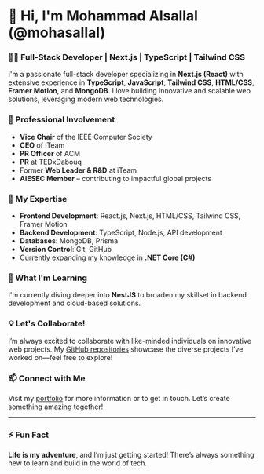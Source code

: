 # 👋 Hi, I'm Mohammad Alsallal (@mohasallal)

### 👨‍💻 Full-Stack Developer | Next.js | TypeScript | Tailwind CSS

I'm a passionate full-stack developer specializing in **Next.js (React)** with extensive experience in **TypeScript**, **JavaScript**, **Tailwind CSS**, **HTML/CSS**, **Framer Motion**, and **MongoDB**. I love building innovative and scalable web solutions, leveraging modern web technologies.

### 💼 Professional Involvement
- **Vice Chair** of the IEEE Computer Society
- **CEO** of iTeam
- **PR Officer** of ACM
- **PR** at TEDxDabouq
- Former **Web Leader & R&D** at iTeam
- **AIESEC Member** – contributing to impactful global projects

### 🚀 My Expertise
- **Frontend Development**: React.js, Next.js, HTML/CSS, Tailwind CSS, Framer Motion
- **Backend Development**: TypeScript, Node.js, API development
- **Databases**: MongoDB, Prisma
- **Version Control**: Git, GitHub
- Currently expanding my knowledge in **.NET Core (C#)**

### 🌱 What I'm Learning
I'm currently diving deeper into **NestJS** to broaden my skillset in backend development and cloud-based solutions.

### 💡 Let's Collaborate!
I’m always excited to collaborate with like-minded individuals on innovative web projects. My [GitHub repositories](https://github.com/mohasallal) showcase the diverse projects I’ve worked on—feel free to explore!

### 📫 Connect with Me
Visit my [portfolio](https://my-portfolio-nine-ruddy-81.vercel.app/) for more information or to get in touch. Let’s create something amazing together!

---

### ⚡ Fun Fact
**Life is my adventure**, and I’m just getting started! There’s always something new to learn and build in the world of tech.

